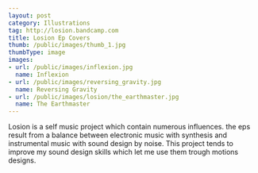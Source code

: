 ```yaml
---
layout: post
category: Illustrations
tag: http://losion.bandcamp.com
title: Losion Ep Covers
thumb: /public/images/thumb_1.jpg
thumbType: image
images:
- url: /public/images/inflexion.jpg
  name: Inflexion
- url: /public/images/reversing_gravity.jpg
  name: Reversing Gravity  
- url: /public/images/losion/the_earthmaster.jpg
  name: The Earthmaster
---
```

Losion is a self music project which contain numerous influences.
the eps result from a balance between electronic music with synthesis
and instrumental music with sound design by noise.
This project tends to improve my sound design skills which let me use 
them trough motions designs.

